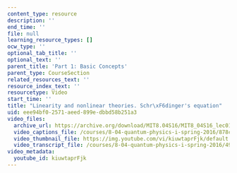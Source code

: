 ```yaml
---
content_type: resource
description: ''
end_time: ''
file: null
learning_resource_types: []
ocw_type: ''
optional_tab_title: ''
optional_text: ''
parent_title: 'Part 1: Basic Concepts'
parent_type: CourseSection
related_resources_text: ''
resource_index_text: ''
resourcetype: Video
start_time: ''
title: "Linearity and nonlinear theories. Schr\xF6dinger's equation"
uid: eee94bf0-2571-aeed-899e-dbbd58b251a3
video_files:
  archive_url: https://archive.org/download/MIT8.04S16/MIT8_04S16_lec01_s2_300k.mp4
  video_captions_file: /courses/8-04-quantum-physics-i-spring-2016/878c5bd680f956c98d17b7366ebfe1c2_kiuwtaprFjk.vtt
  video_thumbnail_file: https://img.youtube.com/vi/kiuwtaprFjk/default.jpg
  video_transcript_file: /courses/8-04-quantum-physics-i-spring-2016/49fc5b9a429f44e89bbb5605cc2a3102_kiuwtaprFjk.pdf
video_metadata:
  youtube_id: kiuwtaprFjk
---
```

